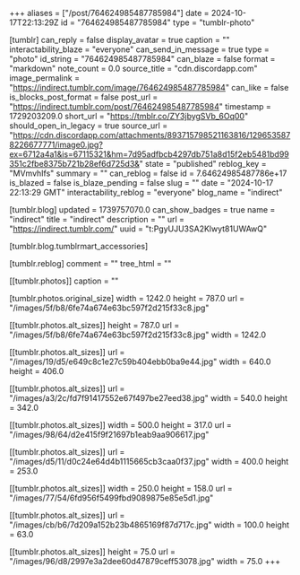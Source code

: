 +++
aliases = ["/post/764624985487785984"]
date = 2024-10-17T22:13:29Z
id = "764624985487785984"
type = "tumblr-photo"

[tumblr]
can_reply = false
display_avatar = true
caption = ""
interactability_blaze = "everyone"
can_send_in_message = true
type = "photo"
id_string = "764624985487785984"
can_blaze = false
format = "markdown"
note_count = 0.0
source_title = "cdn.discordapp.com"
image_permalink = "https://indirect.tumblr.com/image/764624985487785984"
can_like = false
is_blocks_post_format = false
post_url = "https://indirect.tumblr.com/post/764624985487785984"
timestamp = 1729203209.0
short_url = "https://tmblr.co/ZY3jbygSVb_6Oq00"
should_open_in_legacy = true
source_url = "https://cdn.discordapp.com/attachments/893715798521163816/1296535878226677771/image0.jpg?ex=6712a4a1&is=67115321&hm=7d95adfbcb4297db751a8d15f2eb5481bd99351c2fbe8375b721b28ef6d725d3&"
state = "published"
reblog_key = "MVmvhIfs"
summary = ""
can_reblog = false
id = 7.64624985487786e+17
is_blazed = false
is_blaze_pending = false
slug = ""
date = "2024-10-17 22:13:29 GMT"
interactability_reblog = "everyone"
blog_name = "indirect"

[tumblr.blog]
updated = 1739757070.0
can_show_badges = true
name = "indirect"
title = "indirect"
description = ""
url = "https://indirect.tumblr.com/"
uuid = "t:PgyUJU3SA2Klwyt81UWAwQ"

[tumblr.blog.tumblrmart_accessories]

[tumblr.reblog]
comment = ""
tree_html = ""

[[tumblr.photos]]
caption = ""

[tumblr.photos.original_size]
width = 1242.0
height = 787.0
url = "/images/5f/b8/6fe74a674e63bc597f2d215f33c8.jpg"

[[tumblr.photos.alt_sizes]]
height = 787.0
url = "/images/5f/b8/6fe74a674e63bc597f2d215f33c8.jpg"
width = 1242.0

[[tumblr.photos.alt_sizes]]
url = "/images/19/d5/e649c8c1e27c59b404ebb0ba9e44.jpg"
width = 640.0
height = 406.0

[[tumblr.photos.alt_sizes]]
url = "/images/a3/2c/fd7f91417552e67f497be27eed38.jpg"
width = 540.0
height = 342.0

[[tumblr.photos.alt_sizes]]
width = 500.0
height = 317.0
url = "/images/98/64/d2e415f9f21697b1eab9aa906617.jpg"

[[tumblr.photos.alt_sizes]]
url = "/images/d5/11/d0c24e64d4b1115665cb3caa0f37.jpg"
width = 400.0
height = 253.0

[[tumblr.photos.alt_sizes]]
width = 250.0
height = 158.0
url = "/images/77/54/6fd956f5499fbd9089875e85e5d1.jpg"

[[tumblr.photos.alt_sizes]]
url = "/images/cb/b6/7d209a152b23b4865169f87d717c.jpg"
width = 100.0
height = 63.0

[[tumblr.photos.alt_sizes]]
height = 75.0
url = "/images/96/d8/2997e3a2dee60d47879ceff53078.jpg"
width = 75.0
+++
